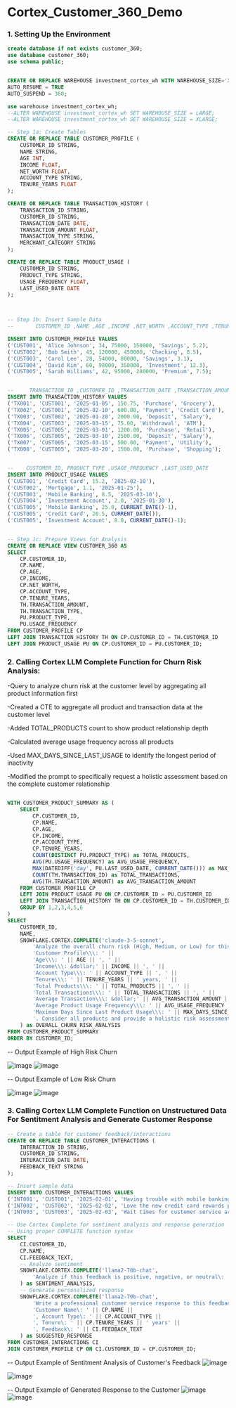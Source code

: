 # Cortex_Customer_360_Demo

### 1. Setting Up the Environment
```sql
create database if not exists customer_360;
use database customer_360;
use schema public;


CREATE OR REPLACE WAREHOUSE investment_cortex_wh WITH WAREHOUSE_SIZE='X-LARGE'
AUTO_RESUME = TRUE
AUTO_SUSPEND = 360;

use warehouse investment_cortex_wh;
--ALTER WAREHOUSE investment_cortex_wh SET WAREHOUSE_SIZE = LARGE;
--ALTER WAREHOUSE investment_cortex_wh SET WAREHOUSE_SIZE = XLARGE;

-- Step 1a: Create Tables
CREATE OR REPLACE TABLE CUSTOMER_PROFILE (
    CUSTOMER_ID STRING,
    NAME STRING,
    AGE INT,
    INCOME FLOAT,
    NET_WORTH FLOAT,
    ACCOUNT_TYPE STRING,
    TENURE_YEARS FLOAT
);

CREATE OR REPLACE TABLE TRANSACTION_HISTORY (
    TRANSACTION_ID STRING,
    CUSTOMER_ID STRING,
    TRANSACTION_DATE DATE,
    TRANSACTION_AMOUNT FLOAT,
    TRANSACTION_TYPE STRING,
    MERCHANT_CATEGORY STRING
);

CREATE OR REPLACE TABLE PRODUCT_USAGE (
    CUSTOMER_ID STRING,
    PRODUCT_TYPE STRING,
    USAGE_FREQUENCY FLOAT,
    LAST_USED_DATE DATE
);



-- Step 1b: Insert Sample Data
--       CUSTOMER_ID ,NAME ,AGE ,INCOME ,NET_WORTH ,ACCOUNT_TYPE ,TENURE_YEARS 

INSERT INTO CUSTOMER_PROFILE VALUES
('CUST001', 'Alice Johnson', 34, 75000, 150000, 'Savings', 5.2),
('CUST002', 'Bob Smith', 45, 120000, 450000, 'Checking', 8.5),
('CUST003', 'Carol Lee', 28, 54000, 80000, 'Savings', 3.1),
('CUST004', 'David Kim', 60, 98000, 350000, 'Investment', 12.3),
('CUST005', 'Sarah Williams', 42, 95000, 280000, 'Premium', 7.5);


--     TRANSACTION_ID ,CUSTOMER_ID ,TRANSACTION_DATE ,TRANSACTION_AMOUNT ,TRANSACTION_TYPE ,MERCHANT_CATEGORY 
INSERT INTO TRANSACTION_HISTORY VALUES
('TX001', 'CUST001', '2025-01-05', 150.75, 'Purchase', 'Grocery'),
('TX002', 'CUST001', '2025-02-10', 600.00, 'Payment', 'Credit Card'),
('TX003', 'CUST002', '2025-01-20', 2000.00, 'Deposit', 'Salary'),
('TX004', 'CUST003', '2025-03-15', 75.00, 'Withdrawal', 'ATM'),
('TX005', 'CUST005', '2025-03-01', 1200.00, 'Purchase', 'Retail'),
('TX006', 'CUST005', '2025-03-10', 2500.00, 'Deposit', 'Salary'),
('TX007', 'CUST005', '2025-03-15', 500.00, 'Payment', 'Utility'),
('TX008', 'CUST005', '2025-03-20', 1500.00, 'Purchase', 'Shopping');


--    CUSTOMER_ID, PRODUCT_TYPE ,USAGE_FREQUENCY ,LAST_USED_DATE    
INSERT INTO PRODUCT_USAGE VALUES
('CUST001', 'Credit Card', 15.2, '2025-02-10'),
('CUST002', 'Mortgage', 1.1, '2025-01-25'),
('CUST003', 'Mobile Banking', 8.5, '2025-03-10'),
('CUST004', 'Investment Account', 2.0, '2025-01-30'),
('CUST005', 'Mobile Banking', 25.0, CURRENT_DATE()-1),
('CUST005', 'Credit Card', 20.5, CURRENT_DATE()),
('CUST005', 'Investment Account', 8.0, CURRENT_DATE()-1);


-- Step 1c: Prepare Views for Analysis
CREATE OR REPLACE VIEW CUSTOMER_360 AS
SELECT 
    CP.CUSTOMER_ID, 
    CP.NAME, 
    CP.AGE, 
    CP.INCOME, 
    CP.NET_WORTH, 
    CP.ACCOUNT_TYPE, 
    CP.TENURE_YEARS,
    TH.TRANSACTION_AMOUNT, 
    TH.TRANSACTION_TYPE, 
    PU.PRODUCT_TYPE, 
    PU.USAGE_FREQUENCY
FROM CUSTOMER_PROFILE CP
LEFT JOIN TRANSACTION_HISTORY TH ON CP.CUSTOMER_ID = TH.CUSTOMER_ID
LEFT JOIN PRODUCT_USAGE PU ON CP.CUSTOMER_ID = PU.CUSTOMER_ID;

```

### 2. Calling Cortex LLM Complete Function for Churn Risk Analysis:

-Query to analyze churn risk at the customer level by aggregating all product information first

-Created a CTE to aggregate all product and transaction data at the customer level
    
-Added TOTAL_PRODUCTS count to show product relationship depth
    
-Calculated average usage frequency across all products
    
-Used MAX_DAYS_SINCE_LAST_USAGE to identify the longest period of inactivity
    
-Modified the prompt to specifically request a holistic assessment based on the complete customer relationship

```sql

WITH CUSTOMER_PRODUCT_SUMMARY AS (
    SELECT 
        CP.CUSTOMER_ID,
        CP.NAME,
        CP.AGE,
        CP.INCOME,
        CP.ACCOUNT_TYPE,
        CP.TENURE_YEARS,
        COUNT(DISTINCT PU.PRODUCT_TYPE) as TOTAL_PRODUCTS,
        AVG(PU.USAGE_FREQUENCY) as AVG_USAGE_FREQUENCY,
        MAX(DATEDIFF('day', PU.LAST_USED_DATE, CURRENT_DATE())) as MAX_DAYS_SINCE_LAST_USAGE,
        COUNT(TH.TRANSACTION_ID) as TOTAL_TRANSACTIONS,
        AVG(TH.TRANSACTION_AMOUNT) as AVG_TRANSACTION_AMOUNT
    FROM CUSTOMER_PROFILE CP
    LEFT JOIN PRODUCT_USAGE PU ON CP.CUSTOMER_ID = PU.CUSTOMER_ID
    LEFT JOIN TRANSACTION_HISTORY TH ON CP.CUSTOMER_ID = TH.CUSTOMER_ID
    GROUP BY 1,2,3,4,5,6
)
SELECT 
    CUSTOMER_ID,
    NAME,
    SNOWFLAKE.CORTEX.COMPLETE('claude-3-5-sonnet',
        'Analyze the overall churn risk (High, Medium, or Low) for this customer based on their complete relationship\\\: ' ||
        'Customer Profile\\\: ' ||
        'Age\\\: ' || AGE || ', ' ||
        'Income\\\: &dollar;' || INCOME || ', ' ||
        'Account Type\\\: ' || ACCOUNT_TYPE || ', ' ||
        'Tenure\\\: ' || TENURE_YEARS || ' years, ' ||
        'Total Products\\\: ' || TOTAL_PRODUCTS || ', ' ||
        'Total Transactions\\\: ' || TOTAL_TRANSACTIONS || ', ' ||
        'Average Transaction\\\: &dollar;' || AVG_TRANSACTION_AMOUNT || ', ' ||
        'Average Product Usage Frequency\\\: ' || AVG_USAGE_FREQUENCY || ' times per month, ' ||
        'Maximum Days Since Last Product Usage\\\: ' || MAX_DAYS_SINCE_LAST_USAGE || 
        '. Consider all products and provide a holistic risk assessment.'
    ) as OVERALL_CHURN_RISK_ANALYSIS
FROM CUSTOMER_PRODUCT_SUMMARY
ORDER BY CUSTOMER_ID;
```


-- Output Example of High Risk Churn

![image](https://github.com/user-attachments/assets/de371b36-11d1-4a78-ab9d-c20f6763f2b6)
![image](https://github.com/user-attachments/assets/1cabb99a-ef10-4fe7-ae01-4a159fd19c66)


-- Output Example of Low Risk Churn

![image](https://github.com/user-attachments/assets/6e7cfc17-1800-4f73-820d-054e29301f46)
![image](https://github.com/user-attachments/assets/432c2f10-162f-4677-bf31-21a2d22b365b)


### 3. Calling Cortex LLM Complete Function on Unstructured Data For Sentitment Analysis and Generate Customer Response

```sql
-- Create a table for customer feedback/interactions
CREATE OR REPLACE TABLE CUSTOMER_INTERACTIONS (
    INTERACTION_ID STRING,
    CUSTOMER_ID STRING,
    INTERACTION_DATE DATE,
    FEEDBACK_TEXT STRING
);

-- Insert sample data
INSERT INTO CUSTOMER_INTERACTIONS VALUES
('INT001', 'CUST001', '2025-02-01', 'Having trouble with mobile banking login'),
('INT002', 'CUST002', '2025-02-02', 'Love the new credit card rewards program'),
('INT003', 'CUST003', '2025-02-03', 'Wait times for customer service are too long');

-- Use Cortex Complete for sentiment analysis and response generation
-- Using proper COMPLETE function syntax
SELECT 
    CI.CUSTOMER_ID,
    CP.NAME,
    CI.FEEDBACK_TEXT,
    -- Analyze sentiment
    SNOWFLAKE.CORTEX.COMPLETE('llama2-70b-chat', 
        'Analyze if this feedback is positive, negative, or neutral\: ' || CI.FEEDBACK_TEXT
    ) as SENTIMENT_ANALYSIS,
    -- Generate personalized response
    SNOWFLAKE.CORTEX.COMPLETE('llama2-70b-chat',
        'Write a professional customer service response to this feedback\: ' || 
        'Customer Name\: ' || CP.NAME || 
        ', Account Type\: ' || CP.ACCOUNT_TYPE || 
        ', Tenure\: ' || CP.TENURE_YEARS || ' years' ||
        ', Feedback\: ' || CI.FEEDBACK_TEXT
    ) as SUGGESTED_RESPONSE
FROM CUSTOMER_INTERACTIONS CI
JOIN CUSTOMER_PROFILE CP ON CI.CUSTOMER_ID = CP.CUSTOMER_ID;

```
-- Output Example of Sentitment Analysis of Customer's Feedback
![image](https://github.com/user-attachments/assets/84177b79-2eb1-49bf-b808-eac58531b237)

![image](https://github.com/user-attachments/assets/37c1ec2c-9ad3-4695-9aed-579deb04208a)


-- Output Example of Generated Response to the Customer
![image](https://github.com/user-attachments/assets/d6718adf-ce7c-4a68-9b30-04e645b49d0c)
![image](https://github.com/user-attachments/assets/640a4b9f-7842-4d69-8a7f-17061cd1c80d)


